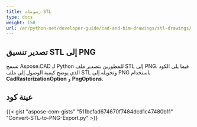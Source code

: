 ```yaml
---
title: رسومات STL
type: docs
weight: 150
url: /ar/python-net/developer-guide/cad-and-bim-drawings/stl-drawings/
---
```


## **تصدير تنسيق STL إلى PNG**

تسمح Aspose.CAD لـ Python للمطورين بتصدير ملف STL إلى PNG. فيما يلي الكود الذي يوضح كيفية الوصول إلى ملف STL وتحويله إلى PNG باستخدام **CadRasterizationOption** و **PngOptions**.

## عينة كود

{{< gist "aspose-com-gists" "511bcfad674670f7484dcd1c47480b11" "Convert-STL-to-PNG-Export.py" >}}
